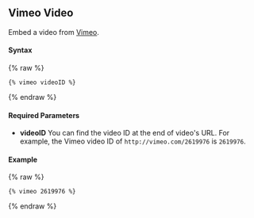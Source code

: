 ## Vimeo Video

Embed a video from [Vimeo](https://vimeo.com).

#### Syntax

{% raw %}
```
{% vimeo videoID %}
```
{% endraw %}

#### Required Parameters

- **videoID**
  You can find the video ID at the end of video's URL. For example, the Vimeo video ID of `http://vimeo.com/2619976` is `2619976`.

#### Example

{% raw %}
```
{% vimeo 2619976 %}
```
{% endraw %}
